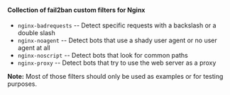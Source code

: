 #### Collection of fail2ban custom filters for Nginx

* `nginx-badrequests` -- Detect specific requests with a backslash or a double slash
* `nginx-noagent` -- Detect bots that use a shady user agent or no user agent at all
* `nginx-noscript` -- Detect bots that look for common paths
* `nginx-proxy` -- Detect bots that try to use the web server as a proxy

**Note:** Most of those filters should only be used as examples or for testing purposes.

